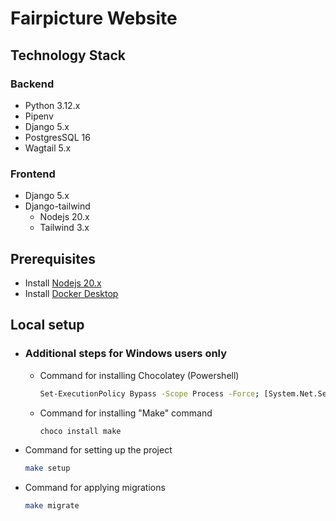 # Fairpicture Website

## Technology Stack

### Backend
  - Python 3.12.x
  - Pipenv
  - Django 5.x
  - PostgresSQL 16
  - Wagtail 5.x

### Frontend
  - Django 5.x
  - Django-tailwind
    - Nodejs 20.x
    - Tailwind 3.x

## Prerequisites
  - Install [Nodejs 20.x](https://nodejs.org/en/download)
  - Install [Docker Desktop](https://www.docker.com/products/docker-desktop/)

## Local setup
  - ### Additional steps for Windows users only
    - Command for installing Chocolatey (Powershell)
        ```bash
        Set-ExecutionPolicy Bypass -Scope Process -Force; [System.Net.ServicePointManager]::SecurityProtocol = [System.Net.ServicePointManager]::SecurityProtocol -bor 3072; iex ((New-Object System.Net.WebClient).DownloadString('https://community.chocolatey.org/install.ps1'))
        ```

    - Command for installing "Make" command
        ```bash
        choco install make
        ```
  - Command for setting up the project
    ```bash
    make setup
    ```
  - Command for applying migrations
    ```bash
    make migrate
    ```